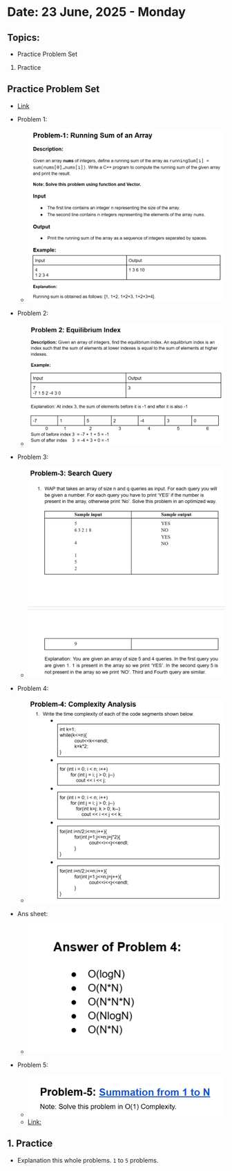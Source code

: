 # Date: 23 June, 2025 - Monday

## Topics:
- Practice Problem Set
1. Practice

## Practice Problem Set
- [Link](https://docs.google.com/document/d/1SInJU7vWMgmLO-lulcQ2aGAeLze-0632fS8Iz-14t_A/edit?tab=t.0)
- Problem 1:
    - <img src="./images/problem1.png" width=500>
- Problem 2:
    - <img src="./images/problem2.png" width=500>
- Problem 3:
    - <img src="./images/problem3.png" width=500>
- Problem 4:
    - <img src="./images/problem4.png" width=500>

- Ans sheet:
    - <img src="./images/ans.png" width=500>

- Problem 5:
    - <img src="./images/problem5.png" width=500>
    - [Link:](https://codeforces.com/group/MWSDmqGsZm/contest/219158/problem/G)

## 1. Practice
- Explanation this whole problems. `1` to `5` problems.